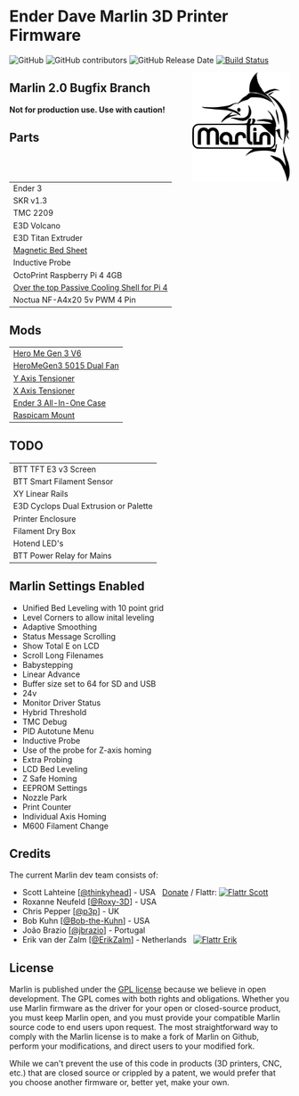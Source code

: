 # Ender Dave Marlin 3D Printer Firmware

![GitHub](https://img.shields.io/github/license/marlinfirmware/marlin.svg)
![GitHub contributors](https://img.shields.io/github/contributors/marlinfirmware/marlin.svg)
![GitHub Release Date](https://img.shields.io/github/release-date/marlinfirmware/marlin.svg)
[![Build Status](https://github.com/MarlinFirmware/Marlin/workflows/CI/badge.svg?branch=bugfix-2.0.x)](https://github.com/MarlinFirmware/Marlin/actions)

<img align="right" width=175 src="buildroot/share/pixmaps/logo/marlin-250.png" />

## Marlin 2.0 Bugfix Branch

__Not for production use. Use with caution!__

## Parts
|                     |
| ------------        |
| Ender 3             |
| SKR v1.3            |
| TMC 2209            |
| E3D Volcano         |
| E3D Titan Extruder  |
| [Magnetic Bed Sheet](https://www.amazon.co.uk/gp/product/B07QQN8NXP/)  |
| Inductive Probe     |
| OctoPrint Raspberry Pi 4 4GB |
| [Over the top Passive Cooling Shell for Pi 4](https://www.amazon.co.uk/gp/product/B07VD5L1VY) |
| Noctua NF-A4x20 5v PWM 4 Pin

## Mods
|                     |
| ------------        |
| [Hero Me Gen 3 V6](https://www.thingiverse.com/thing:3291101)    |
| [HeroMeGen3 5015 Dual Fan](https://www.thingiverse.com/thing:3291101) |
| [Y Axis Tensioner](https://www.thingiverse.com/thing:3097972)    |
| [X Axis Tensioner](https://www.thingiverse.com/thing:2854971)    |
| [Ender 3 All-In-One Case](https://www.thingiverse.com/thing:3688967) |
| [Raspicam Mount](https://www.thingiverse.com/thing:3188580)      |

## TODO
|                     |
|------------         |
| BTT TFT E3 v3 Screen       |
| BTT Smart Filament Sensor |
| XY Linear Rails     |
| E3D Cyclops Dual Extrusion or Palette |
| Printer Enclosure   |
| Filament Dry Box    |
| Hotend LED's        |
| BTT Power Relay for Mains |

## Marlin Settings Enabled

* Unified Bed Leveling with 10 point grid  
* Level Corners to allow inital leveling  
* Adaptive Smoothing  
* Status Message Scrolling  
* Show Total E on LCD  
* Scroll Long Filenames  
* Babystepping  
* Linear Advance  
* Buffer size set to 64 for SD and USB  
* 24v  
* Monitor Driver Status  
* Hybrid Threshold  
* TMC Debug  
* PID Autotune Menu 
* Inductive Probe  
* Use of the probe for Z-axis homing  
* Extra Probing  
* LCD Bed Leveling  
* Z Safe Homing  
* EEPROM Settings  
* Nozzle Park  
* Print Counter  
* Individual Axis Homing  
* M600 Filament Change

## Credits

The current Marlin dev team consists of:

 - Scott Lahteine [[@thinkyhead](https://github.com/thinkyhead)] - USA &nbsp; [Donate](http://www.thinkyhead.com/donate-to-marlin) / Flattr: [![Flattr Scott](http://api.flattr.com/button/flattr-badge-small.png)](https://flattr.com/submit/auto?user_id=thinkyhead&url=https://github.com/MarlinFirmware/Marlin&title=Marlin&language=&tags=github&category=software)
 - Roxanne Neufeld [[@Roxy-3D](https://github.com/Roxy-3D)] - USA
 - Chris Pepper [[@p3p](https://github.com/p3p)] - UK
 - Bob Kuhn [[@Bob-the-Kuhn](https://github.com/Bob-the-Kuhn)] - USA
 - João Brazio [[@jbrazio](https://github.com/jbrazio)] - Portugal
 - Erik van der Zalm [[@ErikZalm](https://github.com/ErikZalm)] - Netherlands &nbsp; [![Flattr Erik](http://api.flattr.com/button/flattr-badge-large.png)](https://flattr.com/submit/auto?user_id=ErikZalm&url=https://github.com/MarlinFirmware/Marlin&title=Marlin&language=&tags=github&category=software)

## License

Marlin is published under the [GPL license](/LICENSE) because we believe in open development. The GPL comes with both rights and obligations. Whether you use Marlin firmware as the driver for your open or closed-source product, you must keep Marlin open, and you must provide your compatible Marlin source code to end users upon request. The most straightforward way to comply with the Marlin license is to make a fork of Marlin on Github, perform your modifications, and direct users to your modified fork.

While we can't prevent the use of this code in products (3D printers, CNC, etc.) that are closed source or crippled by a patent, we would prefer that you choose another firmware or, better yet, make your own.
